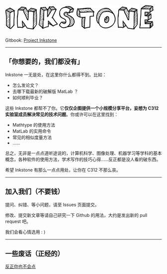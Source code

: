 # ![](/assets/logo.png)

Gitbook: [Project Inkstone](https://inkstone.gitbooks.io/project-inkstone/content/)

---

## 「你想要的，我们都没有」

Inkstone 一无是处，在这里你什么都得不到。比如：

- 怎么发论文？
- 去哪下载最新的破解版 MatLab ？
- 如何顺利毕业？

这些 Inkstone 都帮不了你。它**仅仅企图提供一个小规模分享平台，妄想为 C312 实验室成员解决常见的技术问题**。你或许可以在这里找到：

- Mathtype 的使用方法
- MatLab 的实用命令
- 常见的相似度量方法
- ……

总之，无非是一点点道听途说的，计算机科学、图像处理、机器学习等学科的基本概念，各种软件的使用方法，学术写作的技巧心得……反正都是没人看的破东西。

希望 Inkstone 有那么一点点用处，让你在 C312 不那么丧。

---

## 加入我们（不要钱）

提问、纠错、等小问题，请至 Issues 页面提交。

修改、提交新文章等请自己研究一下 Github 的用法，大约是发出新的 pull request 吧。

我们会看心情选用 : )

---

##  一些废话（正经的）

[反正你也不会点](/ba.md)



